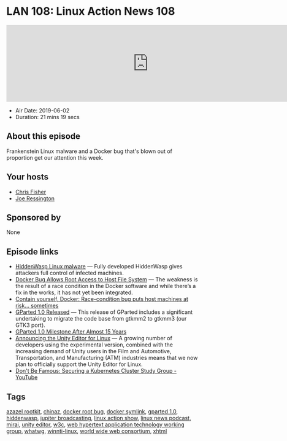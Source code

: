 # LAN 108: Linux Action News 108

<iframe src="https://player.fireside.fm/v2/DAcK9LdX+fKAY03Ju?theme=dark" width="740" height="200" frameborder="0" scrolling="no"></iframe>

* Air Date: 2019-06-02
* Duration: 21 mins 19 secs

## About this episode

Frankenstein Linux malware and a Docker bug that's blown out of proportion get our attention this week.

## Your hosts
* [Chris Fisher](https://linuxactionnews.com/hosts/chris)
* [Joe Ressington](https://linuxactionnews.com/hosts/joe)

## Sponsored by

None



## Episode links

  * [HiddenWasp Linux malware](https://arstechnica.com/information-technology/2019/05/advanced-linux-backdoor-found-in-the-wild-escaped-av-detection/ "HiddenWasp Linux malware") — Fully developed HiddenWasp gives attackers full control of infected machines.
  * [Docker Bug Allows Root Access to Host File System](https://duo.com/decipher/docker-bug-allows-root-access-to-host-file-system "Docker Bug Allows Root Access to Host File System") — The weakness is the result of a race condition in the Docker software and while there’s a fix in the works, it has not yet been integrated.
  * [Contain yourself, Docker: Race-condition bug puts host machines at risk... sometimes](https://www.theregister.co.uk/2019/05/29/docker_race_condition/ "Contain yourself, Docker: Race-condition bug puts host machines at risk... sometimes")
  * [GParted 1.0 Released](https://gparted.sourceforge.io/news.php?item=224 "GParted 1.0 Released") — This release of GParted includes a significant undertaking to migrate the code base from gtkmm2 to gtkmm3 (our GTK3 port).
  * [GParted 1.0 Milestone After Almost 15 Years](https://news.softpedia.com/news/gparted-open-source-partition-editor-reaches-1-0-milestone-after-almost-15-years-526221.shtml "GParted 1.0 Milestone After Almost 15 Years")
  * [Announcing the Unity Editor for Linux](https://blogs.unity3d.com/2019/05/30/announcing-the-unity-editor-for-linux/ "Announcing the Unity Editor for Linux") — A growing number of developers using the experimental version, combined with the increasing demand of Unity users in the Film and Automotive, Transportation, and Manufacturing (ATM) industries means that we now plan to officially support the Unity Editor for Linux.
  * [Don't Be Famous: Securing a Kubernetes Cluster Study Group - YouTube](https://www.youtube.com/watch?v=fmsQHVIRpu0&feature=youtu.be "Don't Be Famous: Securing a Kubernetes Cluster Study Group - YouTube")



## Tags

[azazel rootkit](https://linuxactionnews.com/tags/azazel%20rootkit), [chinaz](https://linuxactionnews.com/tags/chinaz), [docker root bug](https://linuxactionnews.com/tags/docker%20root%20bug), [docker symlink](https://linuxactionnews.com/tags/docker%20symlink), [gparted 1.0](https://linuxactionnews.com/tags/gparted%201.0), [hiddenwasp](https://linuxactionnews.com/tags/hiddenwasp), [jupiter broadcasting](https://linuxactionnews.com/tags/jupiter%20broadcasting), [linux action show](https://linuxactionnews.com/tags/linux%20action%20show), [linux news podcast](https://linuxactionnews.com/tags/linux%20news%20podcast), [mirai](https://linuxactionnews.com/tags/mirai), [unity editor](https://linuxactionnews.com/tags/unity%20editor), [w3c](https://linuxactionnews.com/tags/w3c), [web hypertext application technology working group](https://linuxactionnews.com/tags/web%20hypertext%20application%20technology%20working%20group), [whatwg](https://linuxactionnews.com/tags/whatwg), [winnti-linux](https://linuxactionnews.com/tags/winnti-linux), [world wide web consortium](https://linuxactionnews.com/tags/world%20wide%20web%20consortium), [xhtml](https://linuxactionnews.com/tags/xhtml)